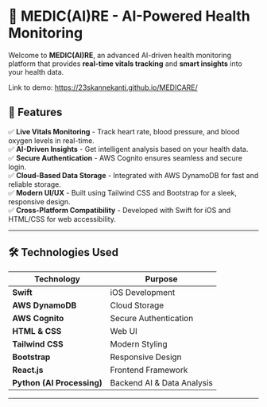 # 🚀 MEDIC(AI)RE - AI-Powered Health Monitoring

Welcome to **MEDIC(AI)RE**, an advanced AI-driven health monitoring platform that provides **real-time vitals tracking** and **smart insights** into your health data.

Link to demo: https://23skannekanti.github.io/MEDICARE/

## 📌 Features
✅ **Live Vitals Monitoring** - Track heart rate, blood pressure, and blood oxygen levels in real-time.  
✅ **AI-Driven Insights** - Get intelligent analysis based on your health data.  
✅ **Secure Authentication** - AWS Cognito ensures seamless and secure login.  
✅ **Cloud-Based Data Storage** - Integrated with AWS DynamoDB for fast and reliable storage.  
✅ **Modern UI/UX** - Built using Tailwind CSS and Bootstrap for a sleek, responsive design.  
✅ **Cross-Platform Compatibility** - Developed with Swift for iOS and HTML/CSS for web accessibility.

---

## 🛠️ Technologies Used
| Technology    | Purpose |
|--------------|---------|
| **Swift**    | iOS Development |
| **AWS DynamoDB** | Cloud Storage |
| **AWS Cognito** | Secure Authentication |
| **HTML & CSS** | Web UI |
| **Tailwind CSS** | Modern Styling |
| **Bootstrap** | Responsive Design |
| **React.js** | Frontend Framework |
| **Python (AI Processing)** | Backend AI & Data Analysis |

---


